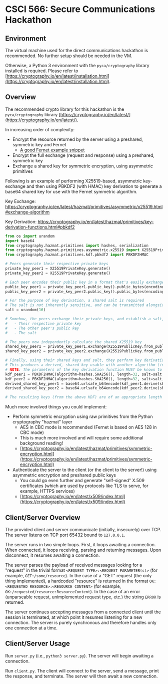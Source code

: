 # CSCI 566: Secure Communications Hackathon

## Environment

The virtual machine used for the direct communications hackathon is recommended. No further setup should be needed in the VM.

Otherwise, a Python 3 environment with the `pyca/cryptography` library installed is required. Please refer to [https://cryptography.io/en/latest/installation.html](https://cryptography.io/en/latest/installation.html).

## Overview

The recommended crypto library for this hackathon is the `pyca/cryptography` library [https://cryptography.io/en/latest/](https://cryptography.io/en/latest/).


In increasing order of complexity:

- Encrypt the resource returned by the server using a preshared, symmetric key and Fernet
	- [A good Fernet example snippet](https://docs.python-guide.org/scenarios/crypto/#example)
- Encrypt the full exchange (request and response) using a preshared, symmetric key
- Exchange a shared key for symmetric encryption, using asymmetric primitives

Following is an example of performing X25519-based, asymmetric key-exchange and then using PBKDF2 (with HMAC) key derivation to generate a base64 shared key for use with the Fernet symmetric algorithm.

Key Exchange:
https://cryptography.io/en/latest/hazmat/primitives/asymmetric/x25519.html#exchange-algorithm

Key Derivation:
https://cryptography.io/en/latest/hazmat/primitives/key-derivation-functions.html#pbkdf2

```python
from os import urandom
import base64
from cryptography.hazmat.primitives import hashes, serialization
from cryptography.hazmat.primitives.asymmetric.x25519 import X25519PrivateKey,X25519PublicKey
from cryptography.hazmat.primitives.kdf.pbkdf2 import PBKDF2HMAC

# Peers generate their respective private keys
private_key_peer1 = X25519PrivateKey.generate()
private_key_peer2 = X25519PrivateKey.generate()

# Each peer encodes their public key in a format that's easily exchanged (raw bytes, in this case)
public_key_peer1 = private_key_peer1.public_key().public_bytes(encoding = serialization.Encoding.Raw, format = serialization.PublicFormat.Raw)
public_key_peer2 = private_key_peer2.public_key().public_bytes(encoding = serialization.Encoding.Raw, format = serialization.PublicFormat.Raw)

# For the purpose of key derivation, a shared salt is required
# The salt is not inherently sensitive, and can be transmitted alongside the public key
salt = urandom(16)

# Somehow, the peers exchange their private keys, and establish a salt, such that each peer now has:
#   - Their respective private key
#   - The other peer's public key
#   - The salt

# The peers now independently calculate the shared X25519 key
shared_key_peer1 = private_key_peer1.exchange(X25519PublicKey.from_public_bytes(public_key_peer2))
shared_key_peer2 = private_key_peer2.exchange(X25519PublicKey.from_public_bytes(public_key_peer1))

# Finally, using their shared keys and salt, they perform key derivation.
# This produces a derived, shared key usable with another algorithm (in this case, Fernet).
# NOTE: The parameters of the key derivation function MUST be known to both peers. These parameters may be exchanged/agreed.
kdf_peer1 = PBKDF2HMAC(algorithm=hashes.SHA256(), length=32, salt=salt, iterations=100000, )
kdf_peer2 = PBKDF2HMAC(algorithm=hashes.SHA256(), length=32, salt=salt, iterations=100000, )
derived_shared_key_peer1 = base64.urlsafe_b64encode(kdf_peer1.derive(shared_key_peer1))
derived_shared_key_peer2 = base64.urlsafe_b64encode(kdf_peer2.derive(shared_key_peer2))

# The resulting keys (from the above KDF) are of an appropriate length and encoding for direct use with Fernet ('cryptography.fernet' library).
```

Much more involved things you could implement:

- Perform symmetric encryption using raw primitives from the Python cryptography "hazmat" layer
	- AES in CBC mode is recommended (Fernet is based on AES 128 in CBC mode)
	- This is much more involved and will require some additional background reading!
	- [https://cryptography.io/en/latest/hazmat/primitives/symmetric-encryption.html](https://cryptography.io/en/latest/hazmat/primitives/symmetric-encryption.html)
- Authenticate the server to the client (or the client to the server!) using asymmetric encryption and preshared public keys
	- You could go even further and generate "self-signed" X.509 certificates (which are used by protocols like TLS to serve, for example, HTTPS services)
	- [https://cryptography.io/en/latest/x509/index.html](https://cryptography.io/en/latest/x509/index.html)

## Client/Server Overview

The provided client and server communicate (initially, insecurely) over TCP. The server listens on TCP port 65432 bound to `127.0.0.1`.

The server runs in two simple loops.
First, it loops awaiting a connection.
When connected, it loops receiving, parsing and returning messages.
Upon disconnect, it resumes awaiting a connection.

The server parses the payload of received messages looking for a "request" in the trivial format `<REQUEST TYPE>:<REQUEST PARAMETER(s)>` (for example, `GET:/some/resource`). In the case of a "GET" request (the only thing implemented), a hardcoded "resource" is returned in the format `OK:<REQUESTED RESOURCE>:<RESOURCE CONTENT>` (for example, `OK:/requested/resource:ResourceContent`). In the case of an error (unparseable request, unimplemented request type, etc.) the string `ERROR` is returned.

The server continues accepting messages from a connected client until the session is terminated, at which point it resumes listening for a new connection. The server is purely synchronous and therefore handles only one connection at a time.

## Client/Server Usage

Run `server.py` (i.e., `python3 server.py`). The server will begin awaiting a connection.

Run `client.py`. The client will connect to the server, send a message, print the response, and terminate. The server will then await a new connection.
